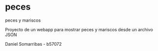 # peces
peces y mariscos

Proyecto de un webapp para mostrar peces y mariscos desde un archivo JSON

Daniel Somarribas - b57072
